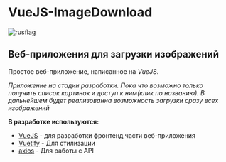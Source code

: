 # VueJS-ImageDownload
![rusflag](https://cs6.pikabu.ru/avatars/1783/v1783358-2130106940.jpg)
## Веб-приложения для загрузки изображений
Простое веб-приложение, написанное на *VueJS*.

*Приложение на стадии разработки. Пока что возможно только получить список картинок и доступ к ним(клик по названию). В дальнейшем будет реализованна возможность загрузки сразу всех изображений*

**В разработке используются:**
- [VueJS](https://v3.vuejs.org/) - для разработки фронтенд части веб-приложения 
- [Vuetify](https://vuetifyjs.com/en/) - Для стилизации
- [axios](https://github.com/axios/axios) - Для работы с API
